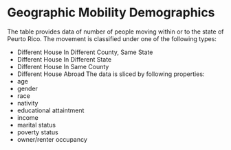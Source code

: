 # Geographic Mobility Demographics
The table provides data of number of people moving within or to the state of Peurto Rico. The movement is classified under one of the following types:
- Different House In Different County, Same State
- Different House In Different State
- Different House In Same County
- Different House Abroad
The data is sliced by following properties:
- age
- gender
- race
- nativity
- educational attaintment
- income
- marital status
- poverty status
- owner/renter occupancy